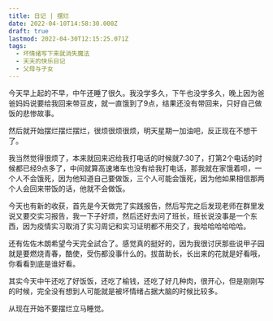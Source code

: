 ```yaml
---
title: 日记 | 摆烂
date: 2022-04-10T14:58:30.000Z
draft: true
lastmod: 2022-04-30T12:15:25.071Z
tags:
  - 坏情绪写下来就消失魔法
  - 天天的快乐日记
  - 父母与子女
---
```

今天早上起的不早，中午还睡了很久。我没学多久，下午也没学多久，晚上因为爸爸妈妈说要给我回来带豆皮，就一直饿到了9点，结果还没有带回来，只好自己做饭的悲惨故事。

然后就开始摆烂摆烂摆烂，很烦很烦很烦，明天星期一加油吧，反正现在不想干了。

我当然觉得很烦了，本来就回来迟给我打电话的时候就7:30了，打第2个电话的时候都已经9点多了，中间就算高速堵车也没有给我打电话，那我就在家饿着呗，一个人不会饿死，因为他知道自己要做饭，三个人可能会饿死，因为他如果相信那两个人会回来带饭的话，他就不会做饭。

今天也有新的收获，首先是今天做完了实践报告，然后写完之后发现老师在群里发说又要交实习报告，我一下子好烦，然后还好去问了班长，班长说没事是一个东西，因为疫情实习取消了实习周记和实习证明都不用交了，我哈哈哈哈哈哈。

还有佐佐木朗希望今天完全試合了。感觉真的挺好的，因为我很讨厌那些说甲子园就是要燃烧青春，酷使，受伤都没事什么的。拔苗助长，长出来的花就是好看哦，你看看到底是谁好看。

其实今天中午还吃了好饭饭，还吃了榆钱，还吃了好几种肉，很开心，但是刚刚写的时候，完全没有想到人可能就是被坏情绪占据大脑的时候比较多。

从现在开始不要摆烂立马睡觉。
